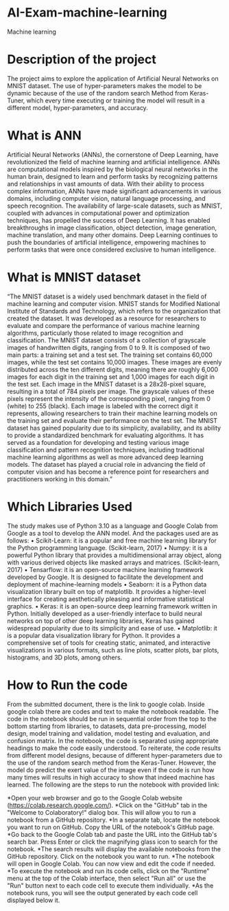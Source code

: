 # AI-Exam-machine-learning
Machine learning 

# Description of the project
The project aims to explore the application of Artificial Neural Networks on MNIST dataset. The use of hyper-parameters makes the model to be dynamic because of the use of the random search Method from Keras-Tuner, which every time executing or training the model will result in a different model, hyper-parameters, and accuracy. 

# What is ANN
Artificial Neural Networks (ANNs), the cornerstone of Deep Learning, have revolutionized the field of machine learning and artificial intelligence. ANNs are computational models inspired by the biological neural networks in the human brain, designed to learn and perform tasks by recognizing patterns and relationships in vast amounts of data. With their ability to process complex information, ANNs have made significant advancements in various domains, including computer vision, natural language processing, and speech recognition. The availability of large-scale datasets, such as MNIST, coupled with advances in computational power and optimization techniques, has propelled the success of Deep Learning. It has enabled breakthroughs in image classification, object detection, image generation, machine translation, and many other domains. Deep Learning continues to push the boundaries of artificial intelligence, empowering machines to perform tasks that were once considered exclusive to human intelligence.

# What is MNIST dataset
“The MNIST dataset is a widely used benchmark dataset in the field of machine learning and computer vision. MNIST stands for Modified National Institute of Standards and Technology, which refers to the organization that created the dataset. It was developed as a resource for researchers to evaluate and compare the performance of various machine learning algorithms, particularly those related to image recognition and classification. The MNIST dataset consists of a collection of grayscale images of handwritten digits, ranging from 0 to 9. It is composed of two main parts: a training set and a test set. The training set contains 60,000 images, while the test set contains 10,000 images. These images are evenly distributed across the ten different digits, meaning there are roughly 6,000 images for each digit in the training set and 1,000 images for each digit in the test set.
Each image in the MNIST dataset is a 28x28-pixel square, resulting in a total of 784 pixels per image. The grayscale values of these pixels represent the intensity of the corresponding pixel, ranging from 0 (white) to 255 (black). Each image is labeled with the correct digit it represents, allowing researchers to train their machine learning models on the training set and evaluate their performance on the test set. The MNIST dataset has gained popularity due to its simplicity, availability, and its ability to provide a standardized benchmark for evaluating algorithms. It has served as a foundation for developing and testing various image classification and pattern recognition techniques, including traditional machine learning algorithms as well as more advanced deep learning models. The dataset has played a crucial role in advancing the field of computer vision and has become a reference point for researchers and practitioners working in this domain.” 

# Which Libraries Used
The study makes use of Python 3.10 as a language and Google Colab from Google as a tool to develop the ANN model. And the packages used are as follows:
•	Scikit-Learn: it is a popular and free machine learning library for the Python programming language. (Scikit-learn, 2017)
•	Numpy:  it is a powerful Python library that provides a multidimensional array object, along with various derived objects like masked arrays and matrices. (Scikit-learn, 2017)
•	Tensarflow: it is an open-source machine learning framework developed by Google. It is designed to facilitate the development and deployment of machine-learning models
•	Seaborn: it is a Python data visualization library built on top of matplotlib. It provides a higher-level interface for creating aesthetically pleasing and informative statistical graphics.
•	Keras: it is an open-source deep learning framework written in Python. Initially developed as a user-friendly interface to build neural networks on top of other deep learning libraries, Keras has gained widespread popularity due to its simplicity and ease of use.
•	Matplotlib: it is a popular data visualization library for Python. It provides a comprehensive set of tools for creating static, animated, and interactive visualizations in various formats, such as line plots, scatter plots, bar plots, histograms, and 3D plots, among others.

# How to Run the code
From the submitted document, there is the link to google colab. Inside google colab there are codes and text to make the notebook readable. The code in the notebook should be run in sequential order from the top to the bottom starting from libraries, to datasets, data pre-processing, model design, model training and validation, model testing and evaluation, and confusion matrix. In the notebook, the code is separated using appropriate headings to make the code easily understood. To reiterate, the code results from different model designs, because of different hyper-parameters due to the use of the random search method from the Keras-Tuner. However, the model do predict the exert value of the image even if the code is run how many times will results in high accuracy to show that indeed machine has learned. The following are the steps to run the notebook with provided link:

*Open your web browser and go to the Google Colab website (https://colab.research.google.com/).
*Click on the "GitHub" tab in the "Welcome to Colaboratory!" dialog box. This will allow you to run a notebook from a GitHub repository.
*In a separate tab, locate the notebook you want to run on GitHub. Copy the URL of the notebook's GitHub page.
*Go back to the Google Colab tab and paste the URL into the GitHub tab's search bar. Press Enter or click the magnifying glass icon to search for the notebook.
*The search results will display the available notebooks from the GitHub repository. Click on the notebook you want to run.
*The notebook will open in Google Colab. You can now view and edit the code if needed.
*To execute the notebook and run its code cells, click on the "Runtime" menu at the top of the Colab interface, then select "Run all" or use the "Run" button next to each code cell to execute them individually.
*As the notebook runs, you will see the output generated by each code cell displayed below it.

